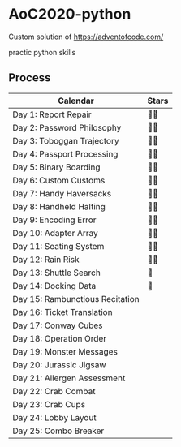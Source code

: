 # AoC2020-python

Custom solution of https://adventofcode.com/

practic python skills

## Process 

| Calendar                        | Stars |
| ------------------------------- | ----- |
| Day 1: Report Repair            | 🌟🌟   |
| Day 2: Password Philosophy      | 🌟🌟   |
| Day 3: Toboggan Trajectory      | 🌟🌟   |
| Day 4: Passport Processing      | 🌟🌟   |
| Day 5: Binary Boarding          | 🌟🌟   |
| Day 6: Custom Customs           | 🌟🌟   |
| Day 7: Handy Haversacks         | 🌟🌟   |
| Day 8: Handheld Halting         | 🌟🌟   |
| Day 9: Encoding Error           | 🌟🌟   |
| Day 10: Adapter Array           | 🌟🌟   |
| Day 11: Seating System          | 🌟🌟   |
| Day 12: Rain Risk               | 🌟🌟   |
| Day 13: Shuttle Search          | 🌟   |
| Day 14: Docking Data            | 🌟   |
| Day 15: Rambunctious Recitation |       |
| Day 16: Ticket Translation      |       |
| Day 17: Conway Cubes            |       |
| Day 18: Operation Order         |       |
| Day 19: Monster Messages        |       |
| Day 20: Jurassic Jigsaw         |       |
| Day 21: Allergen Assessment     |       |
| Day 22: Crab Combat             |       |
| Day 23: Crab Cups               |       |
| Day 24: Lobby Layout            |       |
| Day 25: Combo Breaker           |       |




